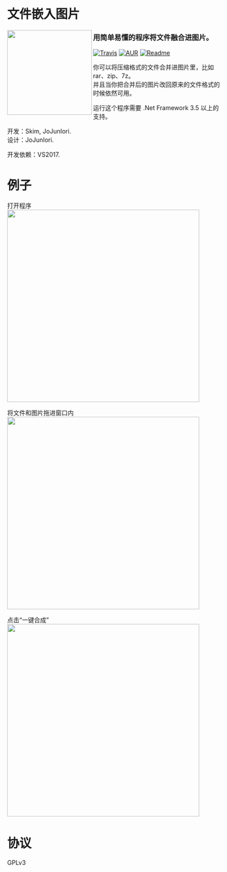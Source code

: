 # 文件嵌入图片

<img src="https://github.com/jojuniori/FileInImage/raw/master/icon.png" width="196px" align="left">

### 用简单易懂的程序将文件融合进图片。

[![Travis](https://img.shields.io/travis/rust-lang/rust.svg)][master]
[![AUR](https://img.shields.io/aur/license/yaourt.svg)][master]
[![Readme](https://img.shields.io/badge/readme-english-blue.svg)](https://github.com/jojuniori/FileInImage/blob/master/README.md)

你可以将压缩格式的文件合并进图片里，比如rar、zip、7z。  
并且当你把合并后的图片改回原来的文件格式的时候依然可用。  

运行这个程序需要 .Net Framework 3.5 以上的支持。

开发：Skim, JoJunIori.  
设计：JoJunIori.

开发依赖：VS2017.


# 例子

打开程序  
<img src="https://github.com/jojuniori/FileInImage/raw/master/sample_open.png" width="445px">  

将文件和图片拖进窗口内   
<img src="https://github.com/jojuniori/FileInImage/raw/master/sample_input.png" width="445px">  

点击“一键合成”  
<img src="https://github.com/jojuniori/FileInImage/raw/master/sample_output.png" width="445px">  

# 协议

GPLv3

[master]: https://github.com/jojuniori/FileInImage